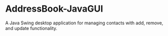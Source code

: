 # AddressBook-JavaGUI
A Java Swing desktop application for managing contacts with add, remove, and update functionality.
